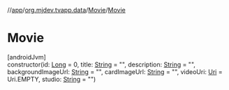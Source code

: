 //[app](../../../index.md)/[org.mjdev.tvapp.data](../index.md)/[Movie](index.md)/[Movie](-movie.md)

# Movie

[androidJvm]\
constructor(id: [Long](https://kotlinlang.org/api/latest/jvm/stdlib/kotlin/-long/index.html) = 0, title: [String](https://kotlinlang.org/api/latest/jvm/stdlib/kotlin/-string/index.html) = &quot;&quot;, description: [String](https://kotlinlang.org/api/latest/jvm/stdlib/kotlin/-string/index.html) = &quot;&quot;, backgroundImageUrl: [String](https://kotlinlang.org/api/latest/jvm/stdlib/kotlin/-string/index.html) = &quot;&quot;, cardImageUrl: [String](https://kotlinlang.org/api/latest/jvm/stdlib/kotlin/-string/index.html) = &quot;&quot;, videoUri: [Uri](https://developer.android.com/reference/kotlin/android/net/Uri.html) = Uri.EMPTY, studio: [String](https://kotlinlang.org/api/latest/jvm/stdlib/kotlin/-string/index.html) = &quot;&quot;)
